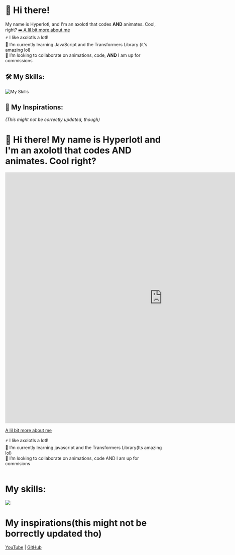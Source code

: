 # 👋 Hi there!  
My name is Hyperlotl, and I'm an axolotl that codes **AND** animates. Cool, right?
[➡️ A lil bit more about me](https://Hyperlotl.github.io/pages/aboutme)  
⚡ I like axolotls a lotl!  
🌱 I’m currently learning JavaScript and the Transformers Library (it's amazing lol)  
💞️ I’m looking to collaborate on animations, code, **AND** I am up for commissions  

## 🛠️ My Skills:
![My Skills](https://skillicons.dev/icons?i=py,godot,js,ts,vscode,html&perline=6)
## 🌟 My Inspirations:
*(This might not be correctly updated, though)*




<h1>👋  Hi there! My name is Hyperlotl and I'm an axolotl that codes AND animates. Cool right?</h1>
<iframe src="https://hyperlotl.github.io/Website.html" width="1000" height="800" style="border:none;"></iframe>
<p><a href="https://Hyperlotl.github.io/pages/aboutme" target="_self">A lil bit more about me</a></p>
<p> </p>
⚡ I like axolotls a lotl!</br>
🌱 I’m currently learning javascript and the Transformers Library(Its amazing lol)</br>
💞️ I’m looking to collaborate on animations, code AND I am up for commisions</br>  
</br>
<h1>My skills:</h1>

  <a href="https://skillicons.dev">
    <img src="https://skillicons.dev/icons?i=py,godot,js,ts,vscode,html,sketchup&perline=6" />
  </a><br>

<h1>My inspirations(this might not be borrectly updated tho)</h1>

<!---
- 👋 Hi, I’m @Hyperlotl
- 👀 I’m interested in ...
- 🌱 I’m currently learning ...
- 💞️ I’m looking to collaborate on ...
- 📫 How to reach me ...
- 😄 Pronouns: ...
- ⚡ Fun fact: ...


Hyperlotl/Hyperlotl is a ✨ special ✨ repository because its `README.md` (this file) appears on your GitHub profile.
You can click the Preview link to take a look at your changes.


--->

<!-- Add a blank line to break out of HTML mode -->

[YouTube](https://www.youtube.com/@Hyperlotl) | [GitHub](https://github.com/Hyperlotl)


